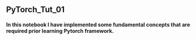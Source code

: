 ## PyTorch_Tut_01
#### In this notebook I have implemented some fundamental  concepts that are required prior learning Pytorch framework.
